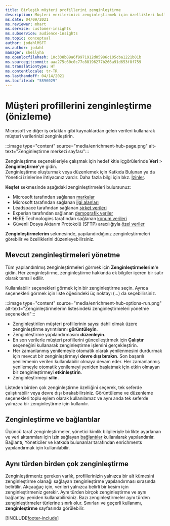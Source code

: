```yaml
---
title: Birleşik müşteri profillerini zenginleştirme
description: Müşteri verilerinizi zenginleştirmek için özellikleri kullanın.
ms.date: 04/09/2021
ms.reviewer: mhart
ms.service: customer-insights
ms.subservice: audience-insights
ms.topic: conceptual
author: jodahlMSFT
ms.author: jodahl
manager: shellyha
ms.openlocfilehash: 10c338b89a6f9971912d05986c105cba1221b01b
ms.sourcegitcommit: aaa275c60c0c77c88196277b266a91d653f8f759
ms.translationtype: HT
ms.contentlocale: tr-TR
ms.lasthandoff: 04/14/2021
ms.locfileid: "5896029"
---
```

# <a name="enrichment-for-customer-profiles-preview"></a>Müşteri profillerini zenginleştirme (önizleme)

Microsoft ve diğer iş ortakları gibi kaynaklardan gelen verileri kullanarak müşteri verilerinizi zenginleştirin.

:::image type="content" source="media/enrichment-hub-page.png" alt-text="Zenginleştirme merkezi sayfası":::

Zenginleştirme seçenekleriyle çalışmak için hedef kitle içgörülerinde **Veri** > **Zenginleştirme**'ye gidin.    
Zenginleştirme oluşturmak veya düzenlemek için Katkıda Bulunan ya da Yönetici izinlerine ihtiyacınız vardır. Daha fazla bilgi için bkz. [İzinler](permissions.md).

**Keşfet** sekmesinde aşağıdaki zenginleştirmeleri bulursunuz:

- Microsoft tarafından sağlanan [markalar](enrichment-microsoft.md)
- Microsoft tarafından sağlanan [ilgi alanları](enrichment-microsoft.md)
- Leadspace tarafından sağlanan [şirket verileri](enrichment-leadspace.md)
- Experian tarafından sağlanan [demografik veriler](enrichment-experian.md)
- HERE Technologies tarafından sağlanan [konum verileri](enrichment-here.md)
- Güvenli Dosya Aktarım Protokolü (SFTP) aracılığıyla [özel veriler](enrichment-SFTP-custom-import.md)

**Zenginleştirmelerim** sekmesinde, yapılandırdığınız zenginleştirmeleri görebilir ve özelliklerini düzenleyebilirsiniz.

## <a name="manage-existing-enrichments"></a>Mevcut zenginleştirmeleri yönetme

Tüm yapılandırılmış zenginleştirmeleri görmek için **Zenginleştirmelerim**'e gidin. Her zenginleştirme, zenginleştirme hakkında ek bilgiler içeren bir satır olarak temsil edilir.

Kullanılabilir seçenekleri görmek için bir zenginleştirme seçin. Ayrıca seçenekleri görmek için liste öğesindeki üç noktayı (...) da seçebilirsiniz.

:::image type="content" source="media/enrichment-hub-options-run.png" alt-text="Zenginleştirmelerim listesindeki zenginleştirmeleri yönetme seçenekleri":::

- Zenginleştirilen müşteri profillerinin sayısı dahil olmak üzere zenginleştirme ayrıntılarını **görüntüleyin**.
- Zenginleştirme yapılandırmasını **düzenleyin**.
- En son verilerle müşteri profillerini güncelleştirmek için **Çalıştır** seçeneğini kullanarak zenginleştirme işlemini gerçekleştirin.
- Her zamanlanmış yenilemeyle otomatik olarak yenilenmesini durdurmak için mevcut bir zenginleştirmeyi **devre dışı bırakın**. Son başarılı yenilemenin verileri kullanılabilir olmaya devam eder. Her zamanlanmış yenilemeyle otomatik yenilemeyi yeniden başlatmak için etkin olmayan bir zenginleştirmeyi **etkinleştirin**.
- Zenginleştirmeyi **silin**.

Listeden birden çok zenginleştirme özelliğini seçerek, tek seferde çalıştırabilir veya devre dışı bırakabilirsiniz. Görüntüleme ve düzenleme seçenekleri toplu eylem olarak kullanılamaz ve aynı anda tek seferde yalnızca bir zenginleştirme için kullanılır.

## <a name="enrichments-and-connections"></a>Zenginleştirme ve bağlantılar

Üçüncü taraf zenginleştirmeler, yönetici kimlik bilgileriyle birlikte ayarlanan ve veri aktarımları için izin sağlayan [bağlantılar](connections.md) kullanılarak yapılandırılır. Bağlantı, Yöneticiler ve katkıda bulunanlar tarafından enrichments yapılandırmak için kullanılabilir.  

## <a name="multiple-enrichments-of-the-same-type"></a>Aynı türden birden çok zenginleştirme

Zenginleştirmeniz gereken varlık, profillerinizin yalnızca bir alt kümesini zenginleştirme olanağı sağlayan zenginleştirme yapılandırması sırasında belirtilir. Akçaağaç için, verileri yalnızca belirli bir kesim için zenginleştirmeniz gerekir. Aynı türden birçok zenginleştirme ve aynı bağlantıyı yeniden kullanabilirsiniz. Bazı zenginleştirmeler aynı türden zenginleştirmeler türlerine sınırlı olur. Sınırları ve geçerli kullanımı, **zenginleştirme** sayfasında görülebilir.

[!INCLUDE[footer-include](../includes/footer-banner.md)]
